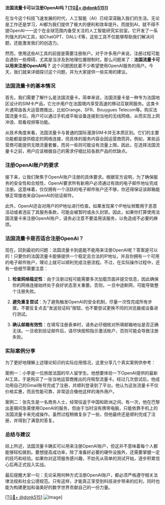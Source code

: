 **法国流量卡可以注册OpenAI吗？[[TG💪+ @donk5151](https://t.me/s/donk5151)]**

在当今这个科技飞速发展的时代，人工智能（AI）已经深深融入我们的生活。无论是工作还是学习，AI都为我们提供了极大的便利和效率提升。而提到AI，就不得不提OpenAI——这个在全球范围内备受关注的人工智能研究实验室。它开发了一系列强大的AI工具，如ChatGPT、DALL-E等，这些工具不仅能够帮助我们解决问题，还能激发我们的创造力。

然而，使用这些AI工具的前提是需要注册账户。对于许多用户来说，注册过程可能会遇到一些障碍，尤其是当涉及到地理位置限制时。那么问题来了：**法国流量卡可以用来注册OpenAI吗？** 这个问题困扰着不少希望使用OpenAI服务的用户。今天，我们就来详细探讨这个问题，并为大家提供一些实用的建议。

### 法国流量卡的基本情况

首先，我们需要了解什么是法国流量卡。简单来说，法国流量卡是一种专为法国地区设计的SIM卡产品，它允许用户在法国境内享受高速的移动互联网服务。这类卡片通常由各大运营商推出，比如Orange、SFR、Bouygues Telecom等。购买法国流量卡后，用户可以通过手机或平板设备连接到当地的无线网络，从而实现上网冲浪、观看视频等功能。

从技术角度来看，法国流量卡与普通的国际漫游SIM卡并无本质区别。它们的主要功能都是提供稳定的网络连接，但具体的服务内容会因运营商而异。例如，某些运营商可能提供无限流量套餐，而另一些则可能设有流量上限。因此，在选择法国流量卡之前，用户应该根据自己的需求仔细比较各款产品的优缺点。

### 注册OpenAI账户的要求

接下来，让我们聚焦于OpenAI账户注册的具体要求。根据官方说明，为了确保服务的安全性和合规性，OpenAI要求所有新用户必须通过有效的电子邮件地址完成注册。这意味着，仅仅拥有一个活跃的电子邮件账户还不够，你还得保证该邮箱能够正常接收来自OpenAI的验证邮件。

此外，OpenAI还会对用户的IP地址进行检查。如果发现某个IP地址频繁用于恶意活动或者违反了其服务条款，可能会被暂时或永久封禁。因此，如果你打算使用法国流量卡来注册OpenAI账户，请务必注意不要滥用该服务，以免造成不必要的麻烦。

### 法国流量卡是否适合注册OpenAI？

现在，回到最初的问题：法国流量卡到底能不能用来注册OpenAI呢？答案是可以的！只要你的法国流量卡能够提供一个稳定且合法的IP地址，并且你拥有一个可用的电子邮件账户，理论上就可以顺利完成注册流程。不过，在实际操作过程中，还有一些细节需要注意：

1. **检查网络稳定性**：由于注册过程可能需要多次加载页面并提交信息，因此确保你的网络连接始终处于良好状态至关重要。否则，一旦中途断网，可能导致整个注册失败。
   
2. **避免重复尝试**：为了避免触发OpenAI的安全机制，尽量一次性完成所有步骤。不要反复点击“发送验证码”按钮，也不要尝试更换不同的浏览器或设备进行测试。
   
3. **确认邮箱有效性**：在填写注册表单时，请务必仔细核对所填邮箱地址是否正确无误。一旦收到验证邮件后，请尽快按照指示激活账户，否则可能会导致注册失败。

### 实际案例分享

为了更好地理解上述理论知识的实际应用情况，这里分享几个真实案例供参考：

案例一：小李是一位旅居法国的华人留学生。他想要体验一下OpenAI提供的最新AI工具，于是购买了一张当地运营商推出的月租型流量卡。经过几次尝试后，他成功用自己的Gmail账号完成了注册，并顺利登录到了平台。他认为这张流量卡不仅价格实惠，而且性能可靠，非常适合像他这样的海外用户。

案例二：张先生是一名商务人士，经常往返于中国和欧洲之间。有一次，他在巴黎出差期间急需使用OpenAI的服务，但由于当时没有携带电脑，只能依靠手机上的法国流量卡来完成操作。虽然过程稍微复杂了一些，但他最终还是顺利完成了注册，并得到了满意的答复。

### 总结与建议

综上所述，法国流量卡确实可以用来注册OpenAI账户，但这并不意味着每个人都能够轻松做到。要想提高成功率，除了准备好必要的硬件设施外，还需要掌握一定的技巧和经验。如果你对这项服务感兴趣，不妨先从简单的测试开始，逐步积累信心后再正式投入实战。

最后提醒大家一句：无论采用何种方式注册OpenAI账户，都必须严格遵守相关法律法规和社会公德规范。只有这样，才能真正享受到科技进步带来的红利，同时也能为构建更加和谐美好的数字世界贡献自己的一份力量。

[[TG💪+ @donk5151](https://t.me/s/donk5151) ![Image](https://i.postimg.cc/rwNCRYN7/Snipaste-2025-04-30-17-27-05.png)]